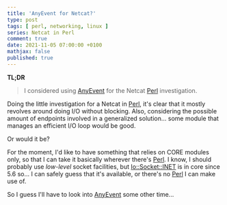 ```yaml
---
title: 'AnyEvent for Netcat?'
type: post
tags: [ perl, networking, linux ]
series: Netcat in Perl
comment: true
date: 2021-11-05 07:00:00 +0100
mathjax: false
published: true
---
```


**TL;DR**

> I considered using [AnyEvent][] for the Netcat [Perl][] investigation.

Doing the little investigation for a Netcat in [Perl][], it's clear that
it mostly revolves around doing I/O without blocking. Also, considering
the possible amount of endpoints involved in a generalized solution...
some module that manages an efficient I/O loop would be good.

Or would it be?

For the moment, I'd like to have something that relies on CORE modules
only, so that I can take it basically wherever there's [Perl][]. I know,
I should probably use *low-level* socket facilities, but
[Io::Socket::INET][] is in core since 5.6 so... I can safely guess that
it's available, or there's no [Perl][] I can make use of.

So I guess I'll have to look into [AnyEvent][] some other time...


[Perl]: https://www.perl.org/
[AnyEvent]: https://metacpan.org/pod/AnyEvent
[IO::Socket::INET]: https://metacpan.org/pod/IO::Socket::INET
